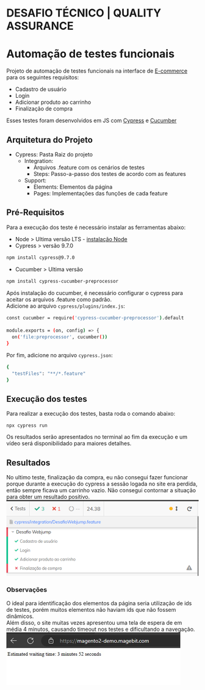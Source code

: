 # DESAFIO TÉCNICO | QUALITY ASSURANCE

# Automação de testes funcionais
Projeto de automação de testes funcionais na interface de [E-commerce](https://magento2-demo.magebit.com/) para os seguintes requisitos:<br>
- Cadastro de usuário<br>
- Login<br>
- Adicionar produto ao carrinho<br>
- Finalização de compra<br>

Esses testes foram desenvolvidos em JS com [Cypress](https://www.cypress.io/) e [Cucumber](https://cucumber.io/)

## Arquitetura do Projeto

- Cypress: Pasta Raiz do projeto
  - Integration:
    - Arquivos .feature com os cenários de testes
    - Steps: Passo-a-passo dos testes de acordo com as features
  - Support:
    - Elements: Elementos da página
    - Pages: Implementações das funções de cada feature

## Pré-Requisitos
Para a execução dos teste é necessário instalar as ferramentas abaixo:
- Node > Ultima versão LTS - [instalação Node](https://nodejs.org/en/download/)
- Cypress > versão 9.7.0
```bash
npm install cypress@9.7.0
```
- Cucumber > Ultima versão 
```bash
npm install cypress-cucumber-preprocessor
```
Após instalação do cucumber, é necessário configurar o cypress para aceitar os arquivos .feature como padrão. <br>
Adicione ao arquivo <code>cypress/plugins/index.js</code>:
```bash
const cucumber = require('cypress-cucumber-preprocessor').default

module.exports = (on, config) => {
  on('file:preprocessor', cucumber())
}
```
Por fim, adicione no arquivo <code>cypress.json</code>:
```bash
{
  "testFiles": "**/*.feature"
}
```
## Execução dos testes
Para realizar a execução dos testes, basta roda o comando abaixo:
```
npx cypress run
```
Os resultados serão apresentados no terminal ao fim da execução e um vídeo será disponibilidado para maiores detalhes.
## Resultados
No ultimo teste, finalização da compra, eu não consegui fazer funcionar porque durante a execução do cypress a sessão logada no site era perdida, então sempre ficava um carrinho vazio. Não consegui contornar a situação para obter um resultado positivo.<br>
![resultados](evidence/image.png)

### Observações
O ideal para identificação dos elementos da página seria utilização de ids de testes, porém muitos elementos não haviam ids que não fossem dinâmicos.<br>
Além disso, o site muitas vezes apresentou uma tela de espera de em média 4 minutos, causando timeout nos testes e dificultando a navegação.<br>
![tempoEspera](<evidence/imagemEspera.jpg>)